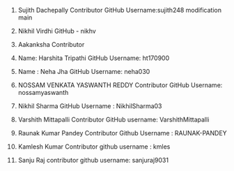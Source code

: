 
1. Sujith Dachepally Contributor
  GitHub Username:sujith248
 modification
 main

2. Nikhil Virdhi 
  GitHub - nikhv 


2. Aakanksha Contributor

3. Name: Harshita Tripathi
   GitHub Username: ht170900
   
4. Name : Neha Jha 
   GitHub Username: neha030   

4. NOSSAM VENKATA YASWANTH REDDY Contributor
   GitHub Username: nossamyaswanth

5. Nikhil Sharma
   GitHub Username : NikhilSharma03
   
6. Varshith Mittapalli Contributor
   GitHub username: VarshithMittapalli

7. Raunak Kumar Pandey Contributor
   Github Username : RAUNAK-PANDEY
   
 8. Kamlesh Kumar Contributor
    github username : kmles
   
9.  Sanju Raj contributor
    github username: sanjuraj9031
